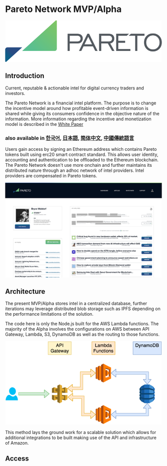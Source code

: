 # Pareto Network MVP/Alpha

<p align="center">
  <img src="Pareto-Logo.png" />
</p>

## Introduction

Current, reputable & actionable intel for digital currency traders and investors. 

The Pareto Network is a financial intel platform. The purpose is to change the incentive model around how profitable event-driven information is shared while giving its consumers confidence in the objective nature of the information. More information regarding the incentive and monetization model is described in the [White Paper](https://pareto.network/download/Pareto-Technical-White-Paper.pdf "Pareto Network White Paper") 
### also available in [한국어](https://pareto.network/download/Pareto-Technical-White-Paper-kor.pdf "Pareto Network 한국어"), [日本語](https://pareto.network/download/Pareto-Technical-White-Paper-jpn.pdf "Pareto Network 日本語"), [简体中文](https://pareto.network/download/Pareto-Technical-White-Paper-zho-CN.pdf "Pareto Network 简体中文"), [中國傳統語言](https://pareto.network/download/Pareto-Technical-White-Paper-zho-TW.pdf "Pareto Network 中國傳統語言")



Users gain access by signing an Ethereum address which contains Pareto tokens built using erc20 smart contract standard. This allows user identity, accounting and authentication to be offloaded to the Ethereum blockchain. The Pareto Network doesn't use more onchain and further maintains its distributed nature through an adhoc network of intel providers. Intel providers are compensated in Pareto tokens.

<p align="center">
  <img src="Pareto-GUI-Dashboard.png" />
</p>

## Architecture

The present MVP/Alpha stores intel in a centralized database, further iterations may leverage distributed blob storage such as IPFS depending on the performance limitations of the solution.

The code here is only the Node.js built for the AWS Lambda functions. The majority of the Alpha involves the configurations on AWS between API Gateway, Lambda, S3, DynamoDB as well as the routing to those functions.

<p align="center">
  <img src="Pareto-Diagram.png" />
</p>

This method lays the ground work for a scalable solution which allows for additional integrations to be built making use of the API and infrastructure of Amazon.


## Access